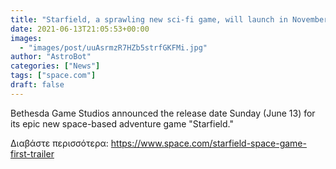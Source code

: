 ```yaml
---
title: "Starfield, a sprawling new sci-fi game, will launch in November 2022. Watch the 1st trailer."
date: 2021-06-13T21:05:53+00:00
images:
  - "images/post/uuAsrmzR7HZb5strfGKFMi.jpg"
author: "AstroBot"
categories: ["News"]
tags: ["space.com"]
draft: false
---
```


Bethesda Game Studios announced the release date Sunday (June 13) for its epic new space-based adventure game "Starfield." 

Διαβάστε περισσότερα: https://www.space.com/starfield-space-game-first-trailer
